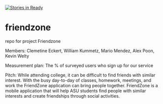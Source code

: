 [![Stories in Ready](https://badge.waffle.io/asu-cis-capstone/friendzone.png?label=ready&title=Ready)](https://waffle.io/asu-cis-capstone/friendzone)
# friendzone
repo for project Friendzone

Members:
Clemetine Eckert,
William Kummetz,
Mario Mendez,
Alex Poon,
Kevin Welty

Measurement plan: The % of surveyed users who sign up for our service

Pitch:
While attending college, it can be difficult to find friends with similar interest. With the busy day-to-day of classes, homework, meetings, and work the FriendZone application can bring people together. FriendZone is a mobile application that will help ASU students find people with similar interests and create friendships through social activities. 
